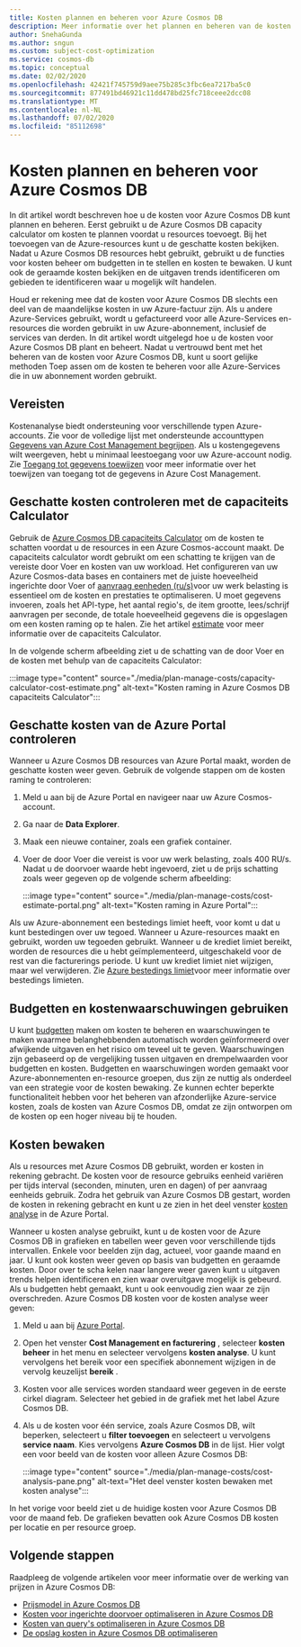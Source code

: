 ```yaml
---
title: Kosten plannen en beheren voor Azure Cosmos DB
description: Meer informatie over het plannen en beheren van de kosten voor Azure Cosmos DB met behulp van kosten analyse in Azure Portal.
author: SnehaGunda
ms.author: sngun
ms.custom: subject-cost-optimization
ms.service: cosmos-db
ms.topic: conceptual
ms.date: 02/02/2020
ms.openlocfilehash: 42421f745759d9aee75b285c3fbc6ea7217ba5c0
ms.sourcegitcommit: 877491bd46921c11dd478bd25fc718ceee2dcc08
ms.translationtype: MT
ms.contentlocale: nl-NL
ms.lasthandoff: 07/02/2020
ms.locfileid: "85112698"
---
```

# <a name="plan-and-manage-costs-for-azure-cosmos-db"></a>Kosten plannen en beheren voor Azure Cosmos DB

In dit artikel wordt beschreven hoe u de kosten voor Azure Cosmos DB kunt plannen en beheren. Eerst gebruikt u de Azure Cosmos DB capacity calculator om kosten te plannen voordat u resources toevoegt. Bij het toevoegen van de Azure-resources kunt u de geschatte kosten bekijken. Nadat u Azure Cosmos DB resources hebt gebruikt, gebruikt u de functies voor kosten beheer om budgetten in te stellen en kosten te bewaken. U kunt ook de geraamde kosten bekijken en de uitgaven trends identificeren om gebieden te identificeren waar u mogelijk wilt handelen.

Houd er rekening mee dat de kosten voor Azure Cosmos DB slechts een deel van de maandelijkse kosten in uw Azure-factuur zijn. Als u andere Azure-Services gebruikt, wordt u gefactureerd voor alle Azure-Services en-resources die worden gebruikt in uw Azure-abonnement, inclusief de services van derden. In dit artikel wordt uitgelegd hoe u de kosten voor Azure Cosmos DB plant en beheert. Nadat u vertrouwd bent met het beheren van de kosten voor Azure Cosmos DB, kunt u soort gelijke methoden Toep assen om de kosten te beheren voor alle Azure-Services die in uw abonnement worden gebruikt.

## <a name="prerequisites"></a>Vereisten

Kostenanalyse biedt ondersteuning voor verschillende typen Azure-accounts. Zie voor de volledige lijst met ondersteunde accounttypen [Gegevens van Azure Cost Management begrijpen](../cost-management-billing/costs/understand-cost-mgt-data.md). Als u kostengegevens wilt weergeven, hebt u minimaal leestoegang voor uw Azure-account nodig. Zie [Toegang tot gegevens toewijzen](../cost-management-billing/costs/assign-access-acm-data.md) voor meer informatie over het toewijzen van toegang tot de gegevens in Azure Cost Management.

## <a name="review-estimated-costs-with-capacity-calculator"></a>Geschatte kosten controleren met de capaciteits Calculator

Gebruik de [Azure Cosmos DB capaciteits Calculator](https://cosmos.azure.com/capacitycalculator/) om de kosten te schatten voordat u de resources in een Azure Cosmos-account maakt. De capaciteits calculator wordt gebruikt om een schatting te krijgen van de vereiste door Voer en kosten van uw workload. Het configureren van uw Azure Cosmos-data bases en containers met de juiste hoeveelheid ingerichte door Voer of [aanvraag eenheden (ru/s)](request-units.md)voor uw werk belasting is essentieel om de kosten en prestaties te optimaliseren. U moet gegevens invoeren, zoals het API-type, het aantal regio's, de item grootte, lees/schrijf aanvragen per seconde, de totale hoeveelheid gegevens die is opgeslagen om een kosten raming op te halen. Zie het artikel [estimate](estimate-ru-with-capacity-planner.md) voor meer informatie over de capaciteits Calculator.

In de volgende scherm afbeelding ziet u de schatting van de door Voer en de kosten met behulp van de capaciteits Calculator:

:::image type="content" source="./media/plan-manage-costs/capacity-calculator-cost-estimate.png" alt-text="Kosten raming in Azure Cosmos DB capaciteits Calculator":::

## <a name="review-estimated-costs-from-the-azure-portal"></a>Geschatte kosten van de Azure Portal controleren

Wanneer u Azure Cosmos DB resources van Azure Portal maakt, worden de geschatte kosten weer geven. Gebruik de volgende stappen om de kosten raming te controleren:

1. Meld u aan bij de Azure Portal en navigeer naar uw Azure Cosmos-account.
1. Ga naar de **Data Explorer**.
1. Maak een nieuwe container, zoals een grafiek container.
1. Voer de door Voer die vereist is voor uw werk belasting, zoals 400 RU/s. Nadat u de doorvoer waarde hebt ingevoerd, ziet u de prijs schatting zoals weer gegeven op de volgende scherm afbeelding:

   :::image type="content" source="./media/plan-manage-costs/cost-estimate-portal.png" alt-text="Kosten raming in Azure Portal":::

Als uw Azure-abonnement een bestedings limiet heeft, voor komt u dat u kunt bestedingen over uw tegoed. Wanneer u Azure-resources maakt en gebruikt, worden uw tegoeden gebruikt. Wanneer u de krediet limiet bereikt, worden de resources die u hebt geïmplementeerd, uitgeschakeld voor de rest van die facturerings periode. U kunt uw krediet limiet niet wijzigen, maar wel verwijderen. Zie [Azure bestedings limiet](../billing/billing-spending-limit.md)voor meer informatie over bestedings limieten.

## <a name="use-budgets-and-cost-alerts"></a>Budgetten en kostenwaarschuwingen gebruiken

U kunt [budgetten](../cost-management/tutorial-acm-create-budgets.md) maken om kosten te beheren en waarschuwingen te maken waarmee belanghebbenden automatisch worden geïnformeerd over afwijkende uitgaven en het risico om teveel uit te geven. Waarschuwingen zijn gebaseerd op de vergelijking tussen uitgaven en drempelwaarden voor budgetten en kosten. Budgetten en waarschuwingen worden gemaakt voor Azure-abonnementen en-resource groepen, dus zijn ze nuttig als onderdeel van een strategie voor de kosten bewaking. Ze kunnen echter beperkte functionaliteit hebben voor het beheren van afzonderlijke Azure-service kosten, zoals de kosten van Azure Cosmos DB, omdat ze zijn ontworpen om de kosten op een hoger niveau bij te houden.

## <a name="monitor-costs"></a>Kosten bewaken

Als u resources met Azure Cosmos DB gebruikt, worden er kosten in rekening gebracht. De kosten voor de resource gebruiks eenheid variëren per tijds interval (seconden, minuten, uren en dagen) of per aanvraag eenheids gebruik. Zodra het gebruik van Azure Cosmos DB gestart, worden de kosten in rekening gebracht en kunt u ze zien in het deel venster [kosten analyse](../cost-management/quick-acm-cost-analysis.md) in de Azure Portal.

Wanneer u kosten analyse gebruikt, kunt u de kosten voor de Azure Cosmos DB in grafieken en tabellen weer geven voor verschillende tijds intervallen. Enkele voor beelden zijn dag, actueel, voor gaande maand en jaar. U kunt ook kosten weer geven op basis van budgetten en geraamde kosten. Door over te scha kelen naar langere weer gaven kunt u uitgaven trends helpen identificeren en zien waar overuitgave mogelijk is gebeurd. Als u budgetten hebt gemaakt, kunt u ook eenvoudig zien waar ze zijn overschreden. Azure Cosmos DB kosten voor de kosten analyse weer geven:

1. Meld u aan bij [Azure Portal](https://portal.azure.com).

1. Open het venster **Cost Management en facturering** , selecteer **kosten beheer** in het menu en selecteer vervolgens **kosten analyse**. U kunt vervolgens het bereik voor een specifiek abonnement wijzigen in de vervolg keuzelijst **bereik** .

1. Kosten voor alle services worden standaard weer gegeven in de eerste cirkel diagram. Selecteer het gebied in de grafiek met het label Azure Cosmos DB.

1. Als u de kosten voor één service, zoals Azure Cosmos DB, wilt beperken, selecteert u **filter toevoegen** en selecteert u vervolgens **service naam**. Kies vervolgens **Azure Cosmos DB** in de lijst. Hier volgt een voor beeld van de kosten voor alleen Azure Cosmos DB:
 
   :::image type="content" source="./media/plan-manage-costs/cost-analysis-pane.png" alt-text="Het deel venster kosten bewaken met kosten analyse":::

In het vorige voor beeld ziet u de huidige kosten voor Azure Cosmos DB voor de maand feb. De grafieken bevatten ook Azure Cosmos DB kosten per locatie en per resource groep.

## <a name="next-steps"></a>Volgende stappen

Raadpleeg de volgende artikelen voor meer informatie over de werking van prijzen in Azure Cosmos DB:

* [Prijsmodel in Azure Cosmos DB](how-pricing-works.md)
* [Kosten voor ingerichte doorvoer optimaliseren in Azure Cosmos DB](optimize-cost-throughput.md)
* [Kosten van query's optimaliseren in Azure Cosmos DB](optimize-cost-queries.md)
* [De opslag kosten in Azure Cosmos DB optimaliseren](optimize-cost-storage.md)